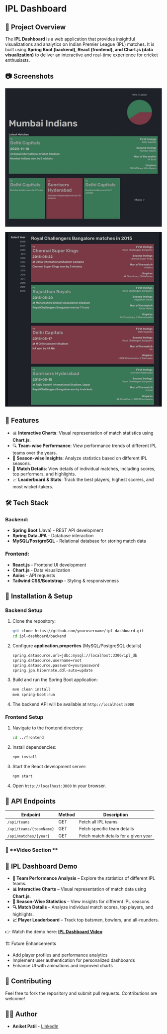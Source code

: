 # IPL Dashboard

## 📌 Project Overview
The **IPL Dashboard** is a web application that provides insightful visualizations and analytics on Indian Premier League (IPL) matches. It is built using **Spring Boot (backend), React (frontend), and Chart.js (data visualization)** to deliver an interactive and real-time experience for cricket enthusiasts.

## 📷 Screenshots
![Dashboard Screenshot](https://github.com/Aniketpatil4308/IPL-DASHBOARD/blob/065bd179d7a234ecfc99ec4862d5043cbc93b478/Team-DashBoard.jpeg)

![Teams-List Screenshot](https://github.com/Aniketpatil4308/IPL-DASHBOARD/blob/5bf04732b9d311f19a427cb222fa2e18f68871b9/Teams-IMG.jpeg)

## 🎯 Features
- 📊 **Interactive Charts**: Visual representation of match statistics using **Chart.js**.
- 🔍 **Team-wise Performance**: View performance trends of different IPL teams over the years.
- 📅 **Season-wise Insights**: Analyze statistics based on different IPL seasons.
- 🏏 **Match Details**: View details of individual matches, including scores, top performers, and highlights.
- 📈 **Leaderboard & Stats**: Track the best players, highest scorers, and most wicket-takers.

## 🛠️ Tech Stack
### Backend:
- **Spring Boot** (Java) - REST API development
- **Spring Data JPA** - Database interaction
- **MySQL/PostgreSQL** - Relational database for storing match data

### Frontend:
- **React.js** - Frontend UI development
- **Chart.js** - Data visualization
- **Axios** - API requests
- **Tailwind CSS/Bootstrap** - Styling & responsiveness

## 🚀 Installation & Setup
### Backend Setup
1. Clone the repository:
   ```sh
   git clone https://github.com/yourusername/ipl-dashboard.git
   cd ipl-dashboard/backend
   ```
2. Configure **application.properties** (MySQL/PostgreSQL details)
   ```properties
   spring.datasource.url=jdbc:mysql://localhost:3306/ipl_db
   spring.datasource.username=root
   spring.datasource.password=yourpassword
   spring.jpa.hibernate.ddl-auto=update
   ```
3. Build and run the Spring Boot application:
   ```sh
   mvn clean install
   mvn spring-boot:run
   ```
4. The backend API will be available at `http://localhost:8080`

### Frontend Setup
1. Navigate to the frontend directory:
   ```sh
   cd ../frontend
   ```
2. Install dependencies:
   ```sh
   npm install
   ```
3. Start the React development server:
   ```sh
   npm start
   ```
4. Open `http://localhost:3000` in your browser.

## 📡 API Endpoints
| Endpoint | Method | Description |
|----------|--------|-------------|
| `/api/teams` | GET | Fetch all IPL teams |
| `/api/teams/{teamName}` | GET | Fetch specific team details |
| `/api/matches/{year}` | GET | Fetch match details for a given year |


### 📌 **Video Section **  
## 🎥 IPL Dashboard Demo  

- **🏏 Team Performance Analysis** – Explore the statistics of different IPL teams.  
- **📊 Interactive Charts** – Visual representation of match data using **Chart.js**.  
- **📅 Season-Wise Statistics** – View insights for different IPL seasons.  
- **🔍 Match Details** – Analyze individual match scores, top players, and highlights.  
- **📈 Player Leaderboard** – Track top batsmen, bowlers, and all-rounders.  

👉 Watch the demo here: **[IPL Dashboard Video](https://github.com/Aniketpatil4308/IPL-DASHBOARD/blob/4eb5d9e359e0a6ea7ff236e54a8c3575f9a48cea/IPL-Demo.mp4)**



🏗️ Future Enhancements
- Add player profiles and performance analytics
- Implement user authentication for personalized dashboards
- Enhance UI with animations and improved charts

## 🤝 Contributing
Feel free to fork the repository and submit pull requests. Contributions are welcome!

## 👨‍💻 Author
- **Aniket Patil** - [LinkedIn]([(https://www.linkedin.com/in/aniket-patil1))
